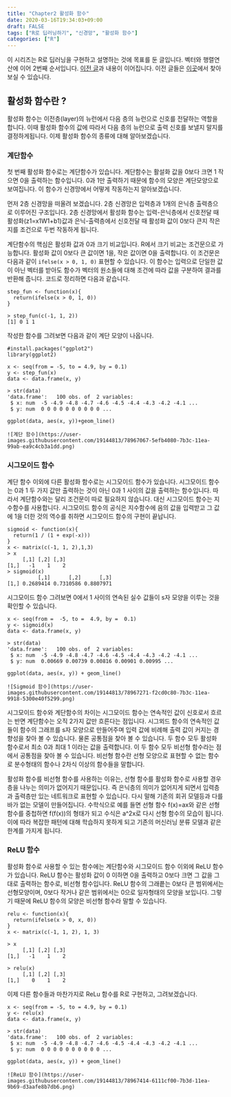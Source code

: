 ```yaml
---
title: "Chapter2 활성화 함수"
date: 2020-03-16T19:34:03+09:00
draft: FALSE
tags: ["R로 딥러닝하기", "신경망", "활성화 함수"]
categories: ["R"]
---
```


이 시리즈는 R로 딥러닝을 구현하고 설명하는 것에 목표를 둔 글입니다. 벡터와 행렬연산에 이어 2번째 순서입니다. [이전 글](https://choosunsick.github.io/post/neural_network_intro/)과 내용이 이어집니다. 이전 글들은 [이곳](https://choosunsick.github.io/post/contents_list/)에서 찾아 보실 수 있습니다.

## 활성화 함수란 ?

활성화 함수는 이전층(layer)의 뉴런에서 다음 층의 뉴런으로 신호를 전달하는 역할을 합니다. 이때 활성화 함수의 값에 따라서 다음 층의 뉴런으로 출력 신호를 보낼지 말지를 결정하게됩니다. 이제 활성화 함수의 종류에 대해 알아보겠습니다.

### 계단함수

첫 번째 활성화 함수로는 계단함수가 있습니다. 계단함수는 활설화 값을 0보다 크면 1 작으면 0을 출력하는 함수입니다. 0과 1만 출력하기 때문에 함수의 모양은 계단모양으로 보여집니다. 이 함수가 신경망에서 어떻게 작동하는지 알아보겠습니다.

먼저 2층 신경망을 떠올려 보겠습니다. 2층 신경망은 입력층과 1개의 은닉층 출력층으로 이루어진 구조입니다. 2층 신경망에서 활성화 함수는 입력-은닉층에서 신호전달 때 활성화(z1=x1W1+b1)값과 은닉-출력층에서 신호전달 때 활성화 값이 0보다 큰지 작은지를 조건으로 두번 작동하게 됩니다.

계단함수의 핵심은 활성화 값과 0과 크기 비교입니다. R에서 크기 비교는 조건문으로 가능합니다. 활성화 값이 0보다 큰 값이면 1을, 작은 값이면 0을 출력합니다. 이 조건문은 다음과 같이 `ifelse(x > 0, 1, 0)` 표현할 수 있습니다. 이 함수는 입력으로 단일한 값이 아닌 벡터를 받아도 함수가 벡터의 원소들에 대해 조건에 따라 값을 구분하여 결과를 반환해 줍니다. 코드로 정리하면 다음과 같습니다.

```{r}
step_fun <- function(x){
  return(ifelse(x > 0, 1, 0))
}

> step_fun(c(-1, 1, 2))
[1] 0 1 1
```

작성한 함수를 그려보면 다음과 같이 계단 모양이 나옵니다.

```{r echo=TRUE}
#install.packages("ggplot2")
library(ggplot2)

x <- seq(from = -5, to = 4.9, by = 0.1)
y <- step_fun(x)
data <- data.frame(x, y)

> str(data)
'data.frame':	100 obs. of  2 variables:
 $ x: num  -5 -4.9 -4.8 -4.7 -4.6 -4.5 -4.4 -4.3 -4.2 -4.1 ...
 $ y: num  0 0 0 0 0 0 0 0 0 0 ...

ggplot(data, aes(x, y))+geom_line()

![계단 함수](https://user-images.githubusercontent.com/19144813/78967067-5efb4080-7b3c-11ea-99ab-ea9c4cb3a1dd.png)

```

### 시그모이드 함수

계단 함수 이외에 다른 활성화 함수로는 시그모이드 함수가 있습니다. 시그모이드 함수는 0과 1 두 가지 값만 출력하는 것이 아닌 0과 1 사이의 값을 출력하는 함수입니다. 따라서 계단함수와는 달리 조건문이 따로 필요하지 않습니다. 대신 시그모이드 함수는 지수함수를 사용합니다. 시그모이드 함수의 공식은 지수함수에 음의 값을 입력받고 그 값에 1을 더한 것의 역수를 취하면 시그모이드 함수의 구현이 끝납니다.

```{r}
sigmoid <- function(x){
  return(1 / (1 + exp(-x)))
}
x <- matrix(c(-1, 1, 2),1,3)
> x
     [,1] [,2] [,3]
[1,]   -1    1    2
> sigmoid(x)
          [,1]      [,2]      [,3]
[1,] 0.2689414 0.7310586 0.8807971
```

시그모이드 함수 그려보면 0에서 1 사이의 연속된 실수 값들이 s자 모양을 이루는 것을 확인할 수 있습니다.

```{r echo=TRUE}
x <- seq(from =  -5, to =  4.9, by =  0.1)
y <- sigmoid(x)
data <- data.frame(x, y)

> str(data)
'data.frame':	100 obs. of  2 variables:
 $ x: num  -5 -4.9 -4.8 -4.7 -4.6 -4.5 -4.4 -4.3 -4.2 -4.1 ...
 $ y: num  0.00669 0.00739 0.00816 0.00901 0.00995 ...

ggplot(data, aes(x, y)) + geom_line()

![Sigmoid 함수](https://user-images.githubusercontent.com/19144813/78967271-f2cd0c80-7b3c-11ea-9918-5300e40f5299.png)
```

시그모이드 함수와 계단함수의 차이는 시그모이드 함수는 연속적인 값이 신호로서 흐르는 반면 계단함수는 오직 2가지 값만 흐른다는 점입니다. 시그뫼드 함수의 연속적인 값들이 함수의 그래프를 s자 모양으로 만들어주며 입력 값에 비례해 출력 값이 커지는 경향성을 찾아 볼 수 있습니다. 물론 공통점을 찾아 볼 수 있습니다. 두 함수 모두 활성화 함수로서 최소 0과  최대 1 이라는 값을 출력합니다. 이 두 함수 모두 비선형 함수라는 점에서 공통점을 찾아 볼 수 있습니다. 비선형 함수란 선형 모양으로 표현할 수 없는 함수로 분수형태의 함수나 2차식 이상의 함수들을 말합니다.

활성화 함수를 비선형 함수를 사용하는 이유는, 선형 함수를 활성화 함수로 사용할 경우 층을 나누는 의미가 없어지기 때문입니다. 즉 은닉층의 의미가 없어지게 되면서 입력층과 출력층만 있는 네트워크로 표현할 수 있습니다. 다시 말해 기존의 회귀 모델등과 다를바가 없는 모델이 만들어집니다. 수학식으로 예를 들면 선형 함수 f(x)=ax와 같은 선형 함수를 중첩하면 f(f(x))의 형태가 되고 수식은 a^2x로 다시 선형 함수의 모습이 됩니다. 이에 따라 복잡한 패턴에 대해 학습하지 못하게 되고 기존의 머신러닝 분류 모델과 같은 한계를 가지게 됩니다.

### ReLU 함수

활성화 함수로 사용할 수 있는 함수에는 계단함수와 시그모이드 함수 이외에 ReLU 함수가 있습니다. ReLU 함수는 활성화 값이 0 이하면 0을 출력하고 0보다 크면 그 값을 그대로 출력하는 함수로, 비선형 함수입니다. ReLU 함수의 그래픝는 0보다 큰 범위에서는 선형모양이며, 0보다 작거나 같은 범위에서는 0으로 일자형태의 모양을 보입니다. 그렇기 때문에 ReLU 함수의 모양은 비선형 함수라 말할 수 있습니다.

```{r}
relu <- function(x){
  return(ifelse(x > 0, x, 0))
}
x <- matrix(c(-1, 1, 2), 1, 3)

> x
     [,1] [,2] [,3]
[1,]   -1    1    2

> relu(x)
     [,1] [,2] [,3]
[1,]    0    1    2
```

이제 다른 함수들과 마찬가지로 ReLu 함수를 R로 구현하고, 그려보겠습니다.

```{r echo=TRUE}
x <- seq(from = -5, to = 4.9, by = 0.1)
y <- relu(x)
data <- data.frame(x, y)

> str(data)
'data.frame':	100 obs. of  2 variables:
 $ x: num  -5 -4.9 -4.8 -4.7 -4.6 -4.5 -4.4 -4.3 -4.2 -4.1 ...
 $ y: num  0 0 0 0 0 0 0 0 0 0 ...

ggplot(data, aes(x, y)) + geom_line()

![ReLU 함수](https://user-images.githubusercontent.com/19144813/78967414-6111cf00-7b3d-11ea-9b69-d3aafe8b7db6.png)
```
